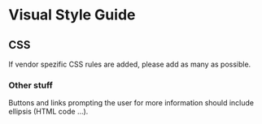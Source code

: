 Visual Style Guide
========

## CSS
If vendor spezific CSS rules are added, please add as many as possible.

### Other stuff
Buttons and links prompting the user for more information should include ellipsis (HTML code &hellip;).
